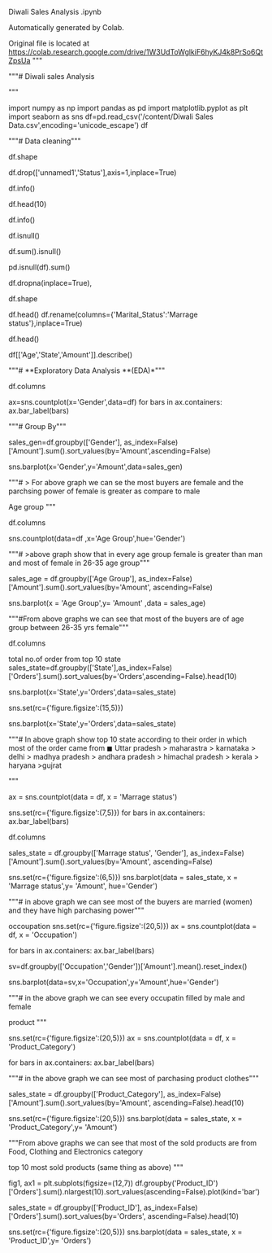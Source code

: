 Diwali Sales Analysis .ipynb

Automatically generated by Colab.

Original file is located at https://colab.research.google.com/drive/1W3UdToWglkiF6hyKJ4k8PrSo6QtZpsUa """

"""# Diwali sales Analysis

"""

import numpy as np import pandas as pd import matplotlib.pyplot as plt import seaborn as sns df=pd.read_csv('/content/Diwali Sales Data.csv',encoding='unicode_escape') df

"""# Data cleaning"""

df.shape

df.drop(['unnamed1','Status'],axis=1,inplace=True)

df.info()

df.head(10)

df.info()

df.isnull()

df.sum().isnull()

pd.isnull(df).sum()

df.dropna(inplace=True),

df.shape

df.head() df.rename(columns={'Marital_Status':'Marrage status'},inplace=True)

df.head()

df[['Age','State','Amount']].describe()

"""# **Exploratory Data Analysis **(EDA)*"""

df.columns

ax=sns.countplot(x='Gender',data=df) for bars in ax.containers: ax.bar_label(bars)

"""# Group By"""

sales_gen=df.groupby(['Gender'], as_index=False)['Amount'].sum().sort_values(by='Amount',ascending=False)

sns.barplot(x='Gender',y='Amount',data=sales_gen)

"""# > For above graph we can se the most buyers are female and the parchsing power of female is greater as compare to male

Age group """

df.columns

sns.countplot(data=df ,x='Age Group',hue='Gender')

"""# >above graph show that in every age group female is greater than man and most of female in 26-35 age group"""

sales_age = df.groupby(['Age Group'], as_index=False)['Amount'].sum().sort_values(by='Amount', ascending=False)

sns.barplot(x = 'Age Group',y= 'Amount' ,data = sales_age)

"""#From above graphs we can see that most of the buyers are of age group between 26-35 yrs female"""

df.columns

total no.of order from top 10 state sales_state=df.groupby(['State'],as_index=False)['Orders'].sum().sort_values(by='Orders',ascending=False).head(10)

sns.barplot(x='State',y='Orders',data=sales_state)

sns.set(rc={'figure.figsize':(15,5)})

sns.barplot(x='State',y='Orders',data=sales_state)

"""# In above graph show top 10 state according to their order in which most of the order came from ◼ Uttar pradesh > maharastra > karnataka > delhi > madhya pradesh > andhara pradesh > himachal pradesh > kerala > haryana >gujrat

"""

ax = sns.countplot(data = df, x = 'Marrage status')

sns.set(rc={'figure.figsize':(7,5)}) for bars in ax.containers: ax.bar_label(bars)

df.columns

sales_state = df.groupby(['Marrage status', 'Gender'], as_index=False)['Amount'].sum().sort_values(by='Amount', ascending=False)

sns.set(rc={'figure.figsize':(6,5)}) sns.barplot(data = sales_state, x = 'Marrage status',y= 'Amount', hue='Gender')

"""# in above graph we can see most of the buyers are married (women) and they have high parchasing power"""

occoupation sns.set(rc={'figure.figsize':(20,5)}) ax = sns.countplot(data = df, x = 'Occupation')

for bars in ax.containers: ax.bar_label(bars)

sv=df.groupby(['Occupation','Gender'])['Amount'].mean().reset_index()

sns.barplot(data=sv,x='Occupation',y='Amount',hue='Gender')

"""# in the above graph we can see every occupatin filled by male and female

product """

sns.set(rc={'figure.figsize':(20,5)}) ax = sns.countplot(data = df, x = 'Product_Category')

for bars in ax.containers: ax.bar_label(bars)

"""# in the above graph we can see most of parchasing product clothes"""

sales_state = df.groupby(['Product_Category'], as_index=False)['Amount'].sum().sort_values(by='Amount', ascending=False).head(10)

sns.set(rc={'figure.figsize':(20,5)}) sns.barplot(data = sales_state, x = 'Product_Category',y= 'Amount')

"""From above graphs we can see that most of the sold products are from Food, Clothing and Electronics category

top 10 most sold products (same thing as above) """

fig1, ax1 = plt.subplots(figsize=(12,7)) df.groupby('Product_ID')['Orders'].sum().nlargest(10).sort_values(ascending=False).plot(kind='bar')

sales_state = df.groupby(['Product_ID'], as_index=False)['Orders'].sum().sort_values(by='Orders', ascending=False).head(10)

sns.set(rc={'figure.figsize':(20,5)}) sns.barplot(data = sales_state, x = 'Product_ID',y= 'Orders')



